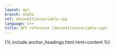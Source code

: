 ```yaml
---
layout: api
branch: alpha
ref: dmconditionvariable-cpp
language: C++
title: API reference (dmconditionvariable-cpp)
---
```

{% include anchor_headings.html html=content %}